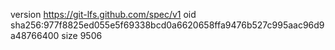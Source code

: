 version https://git-lfs.github.com/spec/v1
oid sha256:977f8825ed055e5f69338bcd0a6620658ffa9476b527c995aac96d9a48766400
size 9506
